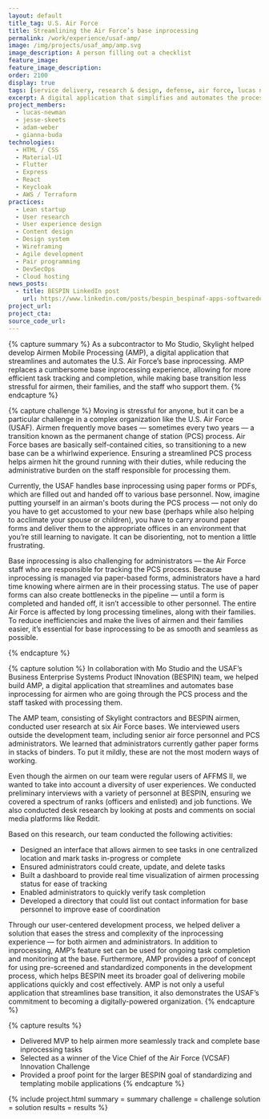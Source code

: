 ```yaml
---
layout: default
title_tag: U.S. Air Force
title: Streamlining the Air Force’s base inprocessing
permalink: /work/experience/usaf-amp/
image: /img/projects/usaf_amp/amp.svg
image_description: A person filling out a checklist
feature_image: 
feature_image_description:
order: 2100
display: true
tags: [service delivery, research & design, defense, air force, lucas newman, jesse skeets, adam weber, gianna buda]
excerpt: A digital application that simplifies and automates the process for transitioning to a new base, for both airmen and all who support them.
project_members:
  - lucas-newman
  - jesse-skeets
  - adam-weber
  - gianna-buda
technologies:
  - HTML / CSS
  - Material-UI
  - Flutter
  - Express
  - React
  - Keycloak
  - AWS / Terraform
practices:
  - Lean startup
  - User research
  - User experience design
  - Content design
  - Design system
  - Wireframing
  - Agile development
  - Pair programming
  - DevSecOps
  - Cloud hosting
news_posts:
  - title: BESPIN LinkedIn post
    url: https://www.linkedin.com/posts/bespin_bespinaf-apps-softwaredevelopment-activity-6849312109856075776-Qog2/
project_url:
project_cta:
source_code_url:
---
```


{% capture summary %}
As a subcontractor to Mo Studio, Skylight helped develop Airmen Mobile Processing (AMP), a digital application that streamlines and automates the U.S. Air Force’s base inprocessing. AMP replaces a cumbersome base inprocessing experience, allowing for more efficient task tracking and completion, while making base transition less stressful for airmen, their families, and the staff who support them.
{% endcapture %}

{% capture challenge %}
Moving is stressful for anyone, but it can be a particular challenge in a complex organization like the U.S. Air Force (USAF). Airmen frequently move bases — sometimes every two years — a transition known as the permanent change of station (PCS) process. Air Force bases are basically self-contained cities, so transitioning to a new base can be a whirlwind experience. Ensuring a streamlined PCS process helps airmen hit the ground running with their duties, while reducing the administrative burden on the staff responsible for processing them.

Currently, the USAF handles base inprocessing using paper forms or PDFs, which are filled out and handed off to various base personnel. Now, imagine putting yourself in an airman's boots during the PCS process — not only do you have to get accustomed to your new base (perhaps while also helping to acclimate your spouse or children), you have to carry around paper forms and deliver them to the appropriate offices in an environment that you’re still learning to navigate. It can be disorienting, not to mention a little frustrating. 

Base inprocessing is also challenging for administrators — the Air Force staff who are responsible for tracking the PCS process. Because inprocessing is managed via paper-based forms, administrators have a hard time knowing where airmen are in their processing status. The use of paper forms can also create bottlenecks in the pipeline — until a form is completed and handed off, it isn’t accessible to other personnel. The entire Air Force is affected by long processing timelines, along with their families. To reduce inefficiencies and make the lives of airmen and their families easier, it’s essential for base inprocessing to be as smooth and seamless as possible.

{% endcapture %}

{% capture solution %}
In collaboration with Mo Studio and the USAF’s Business Enterprise Systems Product INnovation (BESPIN) team, we helped build AMP, a digital application that streamlines and automates base inprocessing for airmen who are going through the PCS process and the staff tasked with processing them.

The AMP team, consisting of Skylight contractors and BESPIN airmen, conducted user research at six Air Force bases. We interviewed users outside the development team, including senior air force personnel and PCS administrators. We learned that administrators currently gather paper forms in stacks of binders. To put it mildly, these are not the most modern ways of working. 

Even though the airmen on our team were regular users of AFFMS II, we wanted to take into account a diversity of user experiences. We conducted preliminary interviews with a variety of personnel at BESPIN, ensuring we covered a spectrum of ranks (officers and enlisted) and job functions. We also conducted desk research by looking at posts and comments on social media platforms like Reddit.

Based on this research, our team conducted the following activities:
- Designed an interface that allows airmen to see tasks in one centralized location and mark tasks in-progress or complete
- Ensured administrators could create, update, and delete tasks 
- Built a dashboard to provide real time visualization of airmen processing status for ease of tracking
- Enabled administrators to quickly verify task completion
- Developed a directory that could list out contact information for base personnel to improve ease of coordination

Through our user-centered development process, we helped deliver a solution that eases the stress and complexity of the inprocessing experience — for both airmen and administrators. In addition to inprocessing, AMP’s feature set can be used for ongoing task completion and monitoring at the base. Furthermore, AMP provides a proof of concept for using pre-screened and standardized components in the development process, which helps BESPIN meet its broader goal of delivering mobile applications quickly and cost effectively. AMP is not only a useful application that streamlines base transition, it also demonstrates the USAF’s commitment to becoming a digitally-powered organization.
{% endcapture %}

{% capture results %}
- Delivered MVP to help airmen more seamlessly track and complete base inprocessing tasks
- Selected as a winner of the Vice Chief of the Air Force (VCSAF) Innovation Challenge
- Provided a proof point for the larger BESPIN goal of standardizing and templating mobile applications
{% endcapture %}

{% include project.html
  summary = summary
  challenge = challenge
  solution = solution
  results = results
%}
